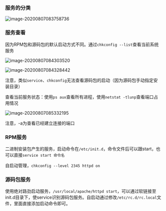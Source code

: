 ### 服务的分类

![image-20200807083758736](https://imagebag.oss-cn-chengdu.aliyuncs.com/img/image-20200807083758736.png)

### 服务查看

因为RPM包和源码包的默认启动方式不同。通过`chkconfig --list`查看当前系统服务

![image-20200807084303520](https://imagebag.oss-cn-chengdu.aliyuncs.com/img/image-20200807084303520.png)

![image-20200807084328442](https://imagebag.oss-cn-chengdu.aliyuncs.com/img/image-20200807084328442.png)

注意，类似`service`、`chkconfig`无法查看源码包的启动（因为源码包手动指定安装目录）

查看当前服务状态：使用`ps aux`查看所有进程，使用`netstat -tlunp`查看端口占用情况

![image-20200807085332195](https://imagebag.oss-cn-chengdu.aliyuncs.com/img/image-20200807085332195.png)

注意，-a为查看已经建立连接的端口

### RPM服务

二进制安装包产生的服务，启动命令在`/etc/init.d`，命令文件后可以跟start，也可以直接`service start 命令名`

自启动管理，`chkconfig --level 2345 httpd on`

### 源码包服务

使用绝对路劲启动服务，`/usr/local/apache/httpd start`，可以通过软链接至init.d目录下，使service识别源码包服务。自启动通过修改`/etc/rc.d/rc.local`文件，里面直接添加启动命令即可。

